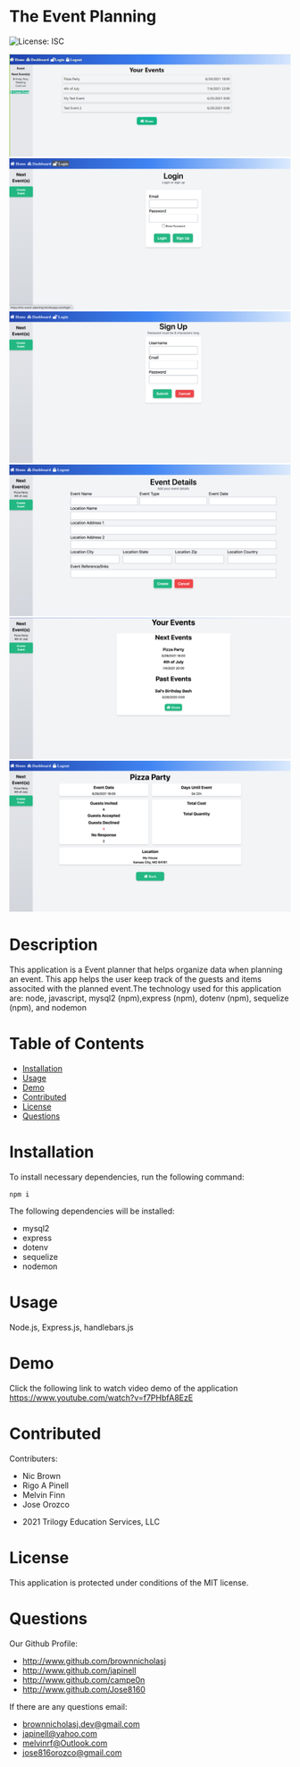 # The Event Planning 
![License: ISC](https://img.shields.io/badge/License-ISC-blue)

![Screenshot](./public/images/dashboard.png)
![Screenshot](./public/images/login.png)
![Screenshot](./public/images/signup.png)
![Screenshot](./public/images/creatingevent.png)
![Screenshot](./public/images/listofevents.png)
![Screenshot](./public/images/event.png)

# Description
This application is a Event planner that helps organize data when planning an event. This app helps the user keep track of the guests and items associted with the planned event.The technology used for this application are: node, javascript, mysql2 (npm),express (npm), dotenv (npm), sequelize (npm), and nodemon 
# Table of Contents
* [Installation](#installation)
* [Usage](#usage)
* [Demo](#demo)
* [Contributed](#contributed)
* [License](#license)
* [Questions](#questions)
# Installation  
To install necessary dependencies, run the following command:

```
npm i
```

The following dependencies will be installed:

- mysql2
- express
- dotenv
- sequelize
- nodemon
# Usage
  Node.js, Express.js, handlebars.js
# Demo
  Click the following link to watch video demo of the application
  https://www.youtube.com/watch?v=f7PHbfA8EzE
# Contributed
  Contributers: 
* Nic Brown 
* Rigo A Pinell 
* Melvin Finn
* Jose Orozco 
- 2021 Trilogy Education Services, LLC
# License
This application is protected under conditions of the MIT license.
# Questions
Our Github Profile: 
* http://www.github.com/brownnicholasj
* http://www.github.com/japinell
* http://www.github.com/campe0n
* http://www.github.com/Jose8160

If there are any questions email: 
  
* brownnicholasj.dev@gmail.com
* japinell@yahoo.com
* melvinrf@Outlook.com
* jose816orozco@gmail.com


